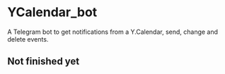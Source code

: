 # YCalendar_bot
A Telegram bot to get notifications from a Y.Calendar, send, change and delete events.

## Not finished yet
